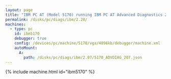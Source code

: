 ```yaml
---
layout: page
title: "IBM PC AT (Model 5170) running IBM PC AT Advanced Diagnostics 2.07"
permalink: /disks/pc/diags/ibm/2.20/
machines:
  - type: pc
    id: ibm5170
    debugger: true
    config: /devices/pc/machine/5170/vga/4096kb/debugger/machine.xml
    autoMount:
      A:
        path: /disks/pc/diags/ibm/2.07/5170_ADVDIAG_207.json
---
```


{% include machine.html id="ibm5170" %}
